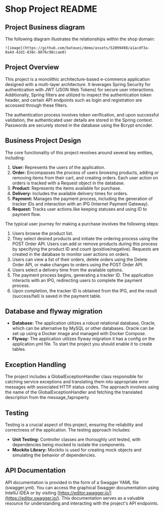 # Shop Project README
## Project Business diagram

The following diagram illustrates the relationships within the shop domain:

```
![image](https://github.com/batouei/demo/assets/52099498/a1acdf3a-0a4d-42d1-838c-8076c98ccae0)

```

## Project Overview

This project is a monolithic architecture-based e-commerce application designed with a multi-layer architecture. It leverages Spring Security for authentication with JWT (JSON Web Tokens) for secure user interactions. Additionally, Spring filters are utilized to inspect the authentication token header, and certain API endpoints such as login and registration are accessed through these filters.

The authentication process involves token verification, and upon successful validation, the authenticated user details are stored in the Spring context. Passwords are securely stored in the database using the Bcrypt encoder.

## Business Project Design

The core functionality of this project revolves around several key entities, including:

1. **User:** Represents the users of the application.
2. **Order:** Encompasses the process of users browsing products, adding or removing items from their cart, and creating orders. Each user action on orders is tracked with a Request object in the database.
3. **Product:** Represents the items available for purchase.
4. **Delivery:** Includes the available delivery times for orders.
5. **Payment:** Manages the payment process, including the generation of tracker IDs and interaction with an IPG (Internet Payment Gateway).
6. **Request:** Tracks user actions.like keeping statuses and using ID to payment flow.

The typical user journey for making a purchase involves the following steps:

1. Users browse the product list.
2. They select desired products and initiate the ordering process using the POST Order API. Users can add or remove products during this process by specifying the product ID and count (positive/negative). Requests are created in the database to monitor user actions on orders.
3. Users can view a list of their orders, delete orders using the Delete Order API, or make changes to orders using the POST Order API.
4. Users select a delivery time from the available options.
5. The payment process begins, generating a tracker ID. The application interacts with an IPG, redirecting users to complete the payment process.
6. Upon completion, the tracker ID is obtained from the IPG, and the result (success/fail) is saved in the payment table.

## Database and flyway migration
- **Database:** The application utilizes a robust relational database, Oracle, which can be alternative by MySQL or other databases. Oracle can be set up using a Docker image and managed with Docker Compose.
- **Flyway:** The application utilizes flyway migration it has a config on the application.yml file. To start the project you should enable it to create tables.

## Exception Handling

The project includes a GlobalExceptionHandler class responsible for catching service exceptions and translating them into appropriate error messages with associated HTTP status codes. The approach involves using the name of the GlobalExceptionHandler and fetching the translated description from the message_faproperty.

## Testing

Testing is a crucial aspect of this project, ensuring the reliability and correctness of the application. The testing approach includes:

- **Unit Testing:** Controller classes are thoroughly unit tested, with dependencies being mocked to isolate the components.
- **Mockito Library:** Mockito is used for creating mock objects and simulating the behavior of dependencies.

## API Documentation

API documentation is provided in the form of a Swagger YAML file (swagger.yml). You can access the graphical Swagger documentation using IntelliJ IDEA or by visiting [https://editor.swagger.io/](https://editor.swagger.io/). This documentation serves as a valuable resource for understanding and interacting with the project's API endpoints.
